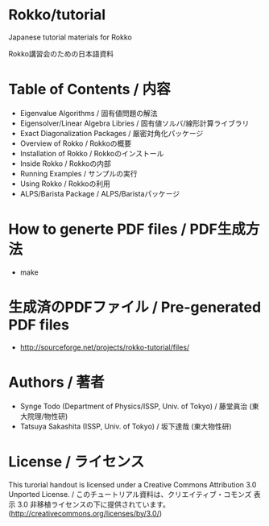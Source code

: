 Rokko/tutorial
==============

Japanese tutorial materials for Rokko

Rokko講習会のための日本語資料

Table of Contents / 内容
============================

* Eigenvalue Algorithms / 固有値問題の解法
* Eigensolver/Linear Algebra Libries / 固有値ソルバ/線形計算ライブラリ
* Exact Diagonalization Packages / 厳密対角化パッケージ
* Overview of Rokko / Rokkoの概要
* Installation of Rokko / Rokkoのインストール
* Inside Rokko / Rokkoの内部
* Running Examples / サンプルの実行
* Using Rokko / Rokkoの利用
* ALPS/Barista Package / ALPS/Baristaパッケージ

How to generte PDF files / PDF生成方法
==============================================

* make

生成済のPDFファイル / Pre-generated PDF files
======================================================

* http://sourceforge.net/projects/rokko-tutorial/files/

Authors / 著者
=================

* Synge Todo (Department of Physics/ISSP, Univ. of Tokyo) / 藤堂眞治 (東大院理/物性研)
* Tatsuya Sakashita (ISSP, Univ. of Tokyo) / 坂下達哉 (東大物性研)

License / ライセンス
==========================

This turorial handout is licensed under a Creative Commons Attribution 3.0 Unported License. / このチュートリアル資料は、クリエイティブ・コモンズ 表示 3.0 非移植ライセンスの下に提供されています。 (http://creativecommons.org/licenses/by/3.0/)
